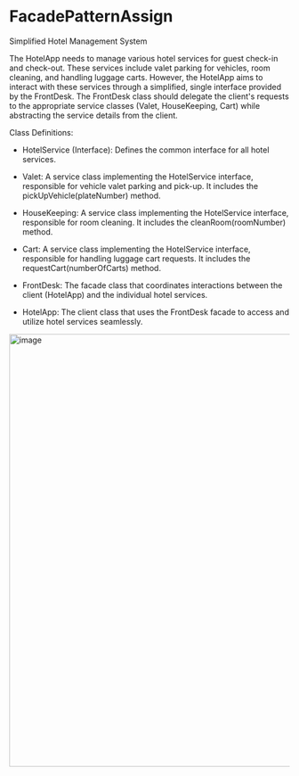 # FacadePatternAssign

Simplified Hotel Management System

The HotelApp needs to manage various hotel services for guest check-in and check-out. These services include valet parking for vehicles, room cleaning, and handling luggage carts. However, the HotelApp aims to interact with these services through a simplified, single interface provided by the FrontDesk. The FrontDesk class should delegate the client's requests to the appropriate service classes (Valet, HouseKeeping, Cart) while abstracting the service details from the client.

Class Definitions:
  - HotelService (Interface): Defines the common interface for all hotel services.

  - Valet: A service class implementing the HotelService interface, responsible for vehicle valet parking and pick-up. It includes the pickUpVehicle(plateNumber) method.

  - HouseKeeping: A service class implementing the HotelService interface, responsible for room cleaning. It includes the cleanRoom(roomNumber) method.

  - Cart: A service class implementing the HotelService interface, responsible for handling luggage cart requests. It includes the requestCart(numberOfCarts) method.

  - FrontDesk: The facade class that coordinates interactions between the client (HotelApp) and the individual hotel services.

  - HotelApp: The client class that uses the FrontDesk facade to access and utilize hotel services seamlessly.
<img width="1440" height="776" alt="image" src="https://github.com/user-attachments/assets/2478d825-625b-4dbb-877d-9f58d9ed7bcc" />
